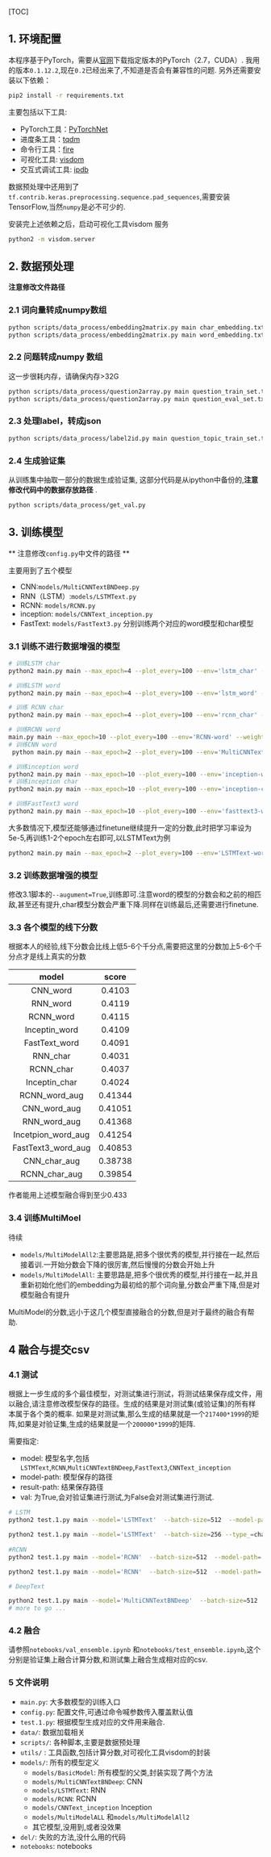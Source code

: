 

[TOC]

## 1. 环境配置
本程序基于PyTorch，需要从[官网](http://pytorch.org/)下载指定版本的PyTorch（2.7，CUDA）. 我用的版本`0.1.12.2`,现在`0.2`已经出来了,不知道是否会有兼容性的问题.
另外还需要安装以下依赖：
```sh
pip2 install -r requirements.txt
```
主要包括以下工具:

- PyTorch工具：[PyTorchNet](https://github.com/pytorch/tnt)
- 进度条工具：[tqdm](https://github.com/tqdm/tqdm)
- 命令行工具：[fire](github.com/google/python-fire)
- 可视化工具: [visdom](https://github.com/facebookresearch/visdom)
- 交互式调试工具: [ipdb](https://github.com/gotcha/ipdb)

数据预处理中还用到了`tf.contrib.keras.preprocessing.sequence.pad_sequences`,需要安装TensorFlow,当然`numpy`是必不可少的.


安装完上述依赖之后，启动可视化工具visdom 服务
```sh
python2 -m visdom.server
```


## 2. 数据预处理

__注意修改文件路径__

###  2.1 词向量转成numpy数组
```sh
python scripts/data_process/embedding2matrix.py main char_embedding.txt char_embedding.npz 
python scripts/data_process/embedding2matrix.py main word_embedding.txt word_embedding.npz 
```

### 2.2  问题转成numpy 数组

这一步很耗内存，请确保内存>32G
```sh
python scripts/data_process/question2array.py main question_train_set.txt train.npz
python scripts/data_process/question2array.py main question_eval_set.txt test.npz
```
### 2.3 处理label，转成json
```sh
python scripts/data_process/label2id.py main question_topic_train_set.txt labels.json
```
### 2.4 生成验证集

从训练集中抽取一部分的数据生成验证集, 这部分代码是从ipython中备份的,__注意修改代码中的数据存放路径__ .

```sh
python scripts/data_process/get_val.py 
``` 

## 3. 训练模型

** 注意修改`config.py`中文件的路径 **

主要用到了五个模型
- CNN:`models/MultiCNNTextBNDeep.py`
- RNN（LSTM）:`models/LSTMText.py`
- RCNN: `models/RCNN.py`
- inception: `models/CNNText_inception.py`
- FastText: `models/FastText3.py`
分别训练两个对应的word模型和char模型

### 3.1 训练不进行数据增强的模型
```sh
# 训练LSTM char
python2 main.py main --max_epoch=4 --plot_every=100 --env='lstm_char' --weight=1 --model='LSTMText'  --batch-size=128  --lr=0.001 --lr2=0 --lr_decay=0.5 --decay_every=10000  --type_='char'   --zhuge=True --linear-hidden-size=2000 --hidden-size=256 --kmax-pooling=3   --num-layers=3  --augument=False

# 训练LSTM word
python2 main.py main --max_epoch=4 --plot_every=100 --env='lstm_word' --weight=1 --model='LSTMText'  --batch-size=128  --lr=0.001 --lr2=0.0000 --lr_decay=0.5 --decay_every=10000  --type_='word'   --zhuge=True --linear-hidden-size=2000 --hidden-size=320 --kmax-pooling=2  --augument=False

# 训练 RCNN char
python2 main.py main --max_epoch=4 --plot_every=100 --env='rcnn_char' --weight=1 --model='RCNN'  --batch-size=128  --lr=0.001 --lr2=0 --lr_decay=0.5 --decay_every=5000  --title-dim=1024 --content-dim=1024  --type_='char' --zhuge=True --kernel-size=3 --kmax-pooling=2 --linear-hidden-size=2000 --debug-file='/tmp/debugrcnn' --hidden-size=256 --num-layers=3 --augument=False

# 训练RCNN word
main.py main --max_epoch=10 --plot_every=100 --env='RCNN-word' --weight=1 --model='RCNN'  --zhuge=True --num-workers=4 --batch-size=128 --model-path=None --lr2=0 --lr=1e-3 --lr-decay=0.8  --decay-every=5000  --title-dim=1024 --content-dim=512  --kernel-size=3 --debug-file='/tmp/debugrc'  --kmax-pooling=1 --type_='word' --augument=False
# 训练CNN word
 python main.py main --max_epoch=2 --plot_every=100 --env='MultiCNNText' --weight=1 --model='MultiCNNTextBNDeep'  --batch-size=64  --lr=0.001 --lr2=0.000 --lr_decay=0.8 --decay_every=10000  --title-dim=250 --content-dim=250    --weight-decay=0 --type_='word' --debug-file='/tmp/debug'  --linear-hidden-size=2000 --zhuge=True  --augument=False

# 训练inception word
python2 main.py main --max_epoch=10 --plot_every=100 --env='inception-word' --weight=1 --model='CNNText_inception'  --zhuge=True --num-workers=4 --batch-size=512 --model-path=None --lr2=0 --lr=1e-3 --lr-decay=0.8  --decay-every=2500 --title-dim=1200 --content-dim=1200 --type_='word' --augument=False                                                   
# 训练inception char
python2 main.py main --max_epoch=10 --plot_every=100 --env='inception-char' --weight=1 --model='CNNText_inception'  --zhuge=True --num-workers=4 --batch-size=512 --model-path=None --lr2=0 --lr=1e-3 --lr-decay=0.8  --decay-every=2500 --title-dim=1200 --content-dim=1200 --type_='char'   --augument=False

# 训练FastText3 word
python2 main.py main --max_epoch=10 --plot_every=100 --env='fasttext3-word' --weight=5 --model='FastText3' --zhuge=True --num-workers=4 --batch-size=512  --lr2=1e-4 --lr=1e-3 --lr-decay=0.8  --decay-every=2500 --linear_hidden_size=2000 --type_='word'  --debug-file=/tmp/debugf --augument=False                           

```

大多数情况下,模型还能够通过finetune继续提升一定的分数,此时把学习率设为5e-5,再训练1-2个epoch左右即可,以LSTMText为例

```sh
python2 main.py main --max_epoch=2 --plot_every=100 --env='LSTMText-word-ft' --model='LSTMText'  --zhuge=True --num-workers=4 --batch-size=256 --model-path=None --lr2=5e-5 --lr=5e-5 --decay-every=5000 --type_='word'  --model-path='checkpoints/LSTMText_word_0.409196378421'                       
```

### 3.2 训练数据增强的模型

修改3.1脚本的`--augument=True`,训练即可.注意word的模型的分数会和之前的相匹敌,甚至还有提升,char模型分数会严重下降.同样在训练最后,还需要进行finetune.



### 3.3 各个模型的线下分数
根据本人的经验,线下分数会比线上低5-6个千分点,需要把这里的分数加上5-6个千分点才是线上真实的分数

|model|score|
:---:|:----:
CNN_word|0.4103
RNN_word|0.4119
RCNN_word|0.4115
Inceptin_word|0.4109
FastText_word|0.4091
RNN_char|0.4031
RCNN_char|0.4037
Inceptin_char|0.4024
RCNN_word_aug|0.41344
CNN_word_aug|0.41051
RNN_word_aug|0.41368
Incetpion_word_aug|0.41254
FastText3_word_aug|0.40853
CNN_char_aug|0.38738
RCNN_char_aug|0.39854


作者能用上述模型融合得到至少0.433
### 3.4 训练MultiMoel
待续

- `models/MultiModelAll2`:主要思路是,把多个很优秀的模型,并行接在一起,然后接着训.一开始分数会下降的很厉害,然后慢慢的分数会开始上升
- `models/MultiModelAll`: 主要思路是,把多个很优秀的模型,并行接在一起,并且重新初始化他们的embedding为最初给的那个词向量,分数会严重下降,但是对模型融合有提升

MultiModel的分数,远小于这几个模型直接融合的分数,但是对于最终的融合有帮助.

## 4 融合与提交csv
### 4.1 测试
根据上一步生成的多个最佳模型，对测试集进行测试，将测试结果保存成文件，用以融合,请注意修改模型保存的路径。生成的结果是对测试集(或验证集)的所有样本属于各个类的概率. 如果是对测试集,那么生成的结果就是一个`217400*1999`的矩阵,如果是对验证集,生成的结果就是一个`200000*1999`的矩阵.

需要指定:

- model: 模型名字,包括`LSTMText`,`RCNN`,`MultiCNNTextBNDeep`,`FastText3`,`CNNText_inception`
- model-path: 模型保存的路径
- result-path: 结果保存路径
- val: 为True,会对验证集进行测试,为False会对测试集进行测试.

```sh
# LSTM
python2 test.1.py main --model='LSTMText'  --batch-size=512  --model-path='checkpoints/LSTMText_word_0.411994005382' --result-path='/data_ssd/zhihu/result/LSTMText0.4119_word_test.pth'  --val=False --zhuge=True

python2 test.1.py main --model='LSTMText'  --batch-size=256 --type_=char --model-path='checkpoints/LSTMText_char_0.403192339135' --result-path='/data_ssd/zhihu/result/LSTMText0.4031_char_test.pth'  --val=False --zhuge=True
 
#RCNN
python2 test.1.py main --model='RCNN'  --batch-size=512  --model-path='checkpoints/RCNN_word_0.411511574999' --result-path='/data_ssd/zhihu/result/RCNN_0.4115_word_test.pth'  --val=False --zhuge=True

python2 test.1.py main --model='RCNN'  --batch-size=512  --model-path='checkpoints/RCNN_char_0.403710422571' --result-path='/data_ssd/zhihu/result/RCNN_0.4037_char_test.pth'  --val=False --zhuge=True

# DeepText

python2 test.1.py main --model='MultiCNNTextBNDeep'  --batch-size=512  --model-path='checkpoints/MultiCNNTextBNDeep_word_0.410330780091' --result-path='/data_ssd/zhihu/result/DeepText0.4103_word_test.pth'  --val=False --zhuge=True
# more to go ...
```

### 4.2 融合
请参照`notebooks/val_ensemble.ipynb` 和`notebooks/test_ensemble.ipynb`,这个分别是验证集上融合计算分数,和测试集上融合生成相对应的csv.



### 5 文件说明
- `main.py`: 大多数模型的训练入口
- `config.py`: 配置文件,可通过命令喊参数传入覆盖默认值
- `test.1.py`: 根据模型生成对应的文件用来融合.
- `data/`: 数据加载相关
- `scripts/`: 各种脚本,主要是数据预处理
- `utils/` : 工具函数,包括计算分数,对可视化工具visdom的封装
- `models/`: 所有的模型定义
    - `models/BasicModel`: 所有模型的父类,封装实现了两个方法
    - `models/MultiCNNTextBNDeep`: CNN
    - `models/LSTMText`: RNN
    - `models/RCNN`: RCNN
    - `models/CNNText_inception` Inception
    - `models/MultiModelALL` 和`models/MultiModelAll2`
    -  其它模型,没用到,或者没效果    
- `del/`: 失败的方法,没什么用的代码
- `notebooks`: notebooks